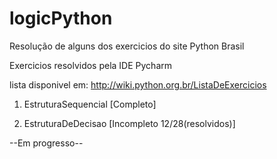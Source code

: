 # logicPython
Resolução de alguns dos exercicios do site Python Brasil 

Exercicios resolvidos pela IDE Pycharm

lista disponivel em:  http://wiki.python.org.br/ListaDeExercicios


1) EstruturaSequencial [Completo]

2) EstruturaDeDecisao [Incompleto 12/28(resolvidos)]

--Em progresso--
